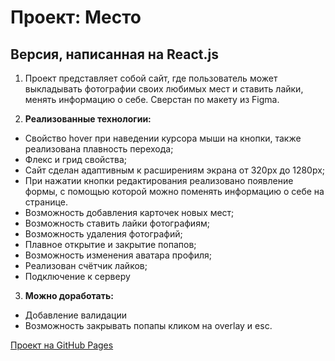 # Проект: Место
## Версия, написанная на React.js
1. Проект представляет собой сайт, где пользователь может выкладывать фотографии своих любимых мест и ставить лайки, менять информацию о себе. Сверстан по макету из Figma.

2. __Реализованные технологии:__
* Свойство hover при наведении курсора мыши на кнопки, также реализована плавность перехода;
* Флекс и грид свойства;
* Сайт сделан адаптивным к расширениям экрана от 320px до 1280px;
* При нажатии кнопки редактирования реализовано появление формы, с помощью которой можно поменять информацию о себе на странице.
* Возможность добавления карточек новых мест;
* Возможность ставить лайки фотографиям;
* Возможность удаления фотографий;
* Плавное открытие и закрытие попапов;
* Возможность изменения аватара профиля;
* Реализован счётчик лайков;
* Подключение к серверу
  
3. __Можно доработать:__
* Добавление валидации 
* Возможность закрывать попапы кликом на overlay и esc.
   
[Проект на GitHub Pages](https://ValeriyaMorozova96.github.io/mesto-react/)